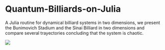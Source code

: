 # Quantum-Billiards-on-Julia

A Julia routine for dynamical billiard systems in two dimensions, we present the Bunimovich Stadium and the Sinai Billiard in two dimensions and compare several trayectories concluding that the system is chaotic. 

![](
 https://user-images.githubusercontent.com/18301658/34072566-29913c84-e24f-11e7-995b-918dbffc5f61.png)
